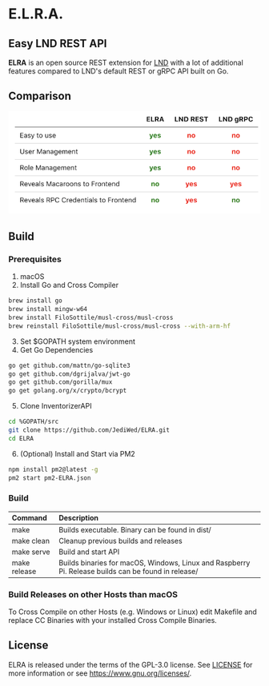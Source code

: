 # E.L.R.A.
## **E**asy **L**ND **R**EST **A**PI

**ELRA** is an open source REST extension for [LND](https://github.com/lightningnetwork/lnd) with a lot of additional features compared to LND's default REST or gRPC API built on Go.

## Comparison

![Comparison Table](https://raw.githubusercontent.com/JediWed/ELRA/master/docs/comparison.png "Comparison Table")

## Build

### Prerequisites

1. macOS
2. Install Go and Cross Compiler

```bash
brew install go 
brew install mingw-w64
brew install FiloSottile/musl-cross/musl-cross
brew reinstall FiloSottile/musl-cross/musl-cross --with-arm-hf
```
3. Set $GOPATH system environment
4. Get Go Dependencies
```bash
go get github.com/mattn/go-sqlite3
go get github.com/dgrijalva/jwt-go
go get github.com/gorilla/mux
go get golang.org/x/crypto/bcrypt
```
5. Clone InventorizerAPI
```bash
cd %GOPATH/src
git clone https://github.com/JediWed/ELRA.git
cd ELRA
```

6. (Optional) Install and Start via PM2
```bash
npm install pm2@latest -g
pm2 start pm2-ELRA.json
```


### Build

|Command|Description|
|:------|:----------|
|make|Builds executable. Binary can be found in dist/|
|make clean|Cleanup previous builds and releases|
|make serve|Build and start API|
|make release|Builds binaries for macOS, Windows, Linux and Raspberry Pi. Release builds can be found in release/|

### Build Releases on other Hosts than macOS

To Cross Compile on other Hosts (e.g. Windows or Linux) edit Makefile and replace CC Binaries with your installed Cross Compile Binaries.

## License

ELRA is released under the terms of the GPL-3.0 license. See [LICENSE](LICENSE) for more information or see https://www.gnu.org/licenses/.
